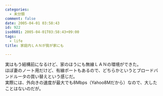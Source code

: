 ```yaml
---
categories:
  - 未分類
comment: false
date: 2005-04-01 03:58:43
id: 922
iso8601: 2005-04-01T03:58:43+09:00
tags:
  - life
title: 家庭内ＬＡＮが我が家にも

---
```


<div class="entry-body">
  <p>実はもう結構前になるけど、家のほうにも無線ＬＡＮの環境ができた。<br />
    ほぼ妻のノート用だけど、有線ポートもあるので、どちらかというとブロードバンドルータの買い替えという感じだ。<br />
    実際には、外向きの速度が最大でも8Mbps（Yahoo8Mだから）なので、大したことはないのだが。</p>
</div>
